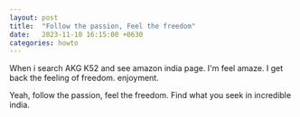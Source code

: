 ```yaml
---
layout: post
title:  "Follow the passion, Feel the freedom"
date:   2023-11-10 16:15:00 +0630
categories: howto
---
```



When i search AKG K52 and see amazon india page. I'm feel amaze.
I get back the feeling of freedom.
enjoyment.

Yeah, follow the passion, feel the freedom.
Find what you seek in incredible india.

